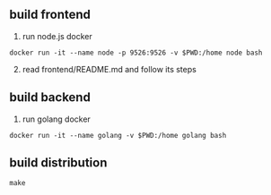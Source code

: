 ## build frontend

1. run node.js docker
```
docker run -it --name node -p 9526:9526 -v $PWD:/home node bash
```

2. read frontend/README.md and follow its steps


## build backend

1. run golang docker
```
docker run -it --name golang -v $PWD:/home golang bash
```

## build distribution

```
make
```
